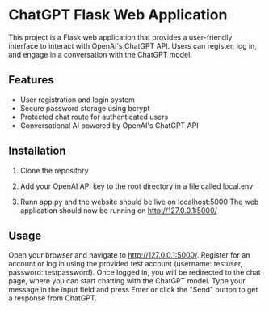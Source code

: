 # ChatGPT Flask Web Application

This project is a Flask web application that provides a user-friendly interface to interact with OpenAI's ChatGPT API. Users can register, log in, and engage in a conversation with the ChatGPT model.

## Features

- User registration and login system
- Secure password storage using bcrypt
- Protected chat route for authenticated users
- Conversational AI powered by OpenAI's ChatGPT API

## Installation

1. Clone the repository

2. Add your OpenAI API key to the root directory in a file called local.env

3. Runn app.py and the website should be live on localhost:5000
The web application should now be running on http://127.0.0.1:5000/


## Usage
Open your browser and navigate to http://127.0.0.1:5000/.
Register for an account or log in using the provided test account (username: testuser, password: testpassword).
Once logged in, you will be redirected to the chat page, where you can start chatting with the ChatGPT model.
Type your message in the input field and press Enter or click the "Send" button to get a response from ChatGPT.
